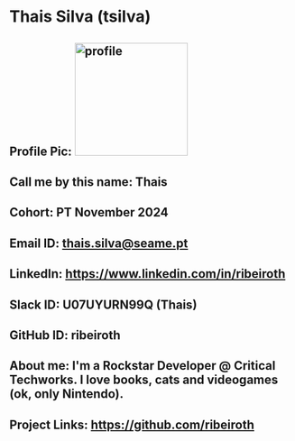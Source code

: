 # Thais Silva (tsilva)
## Profile Pic: <img src="https://avatars.githubusercontent.com/u/36265910?s=400&u=0c9cae9ba19be2b666b62892dc33f858c783d9a8&v=4" alt="profile" width="200"/>
## Call me by this name: Thais
## Cohort: PT November 2024
## Email ID: thais.silva@seame.pt
## LinkedIn: https://www.linkedin.com/in/ribeiroth
## Slack ID: U07UYURN99Q (Thais)
## GitHub ID: ribeiroth
## About me: I'm a Rockstar Developer @ Critical Techworks. I love books, cats and videogames (ok, only Nintendo).
## Project Links: https://github.com/ribeiroth